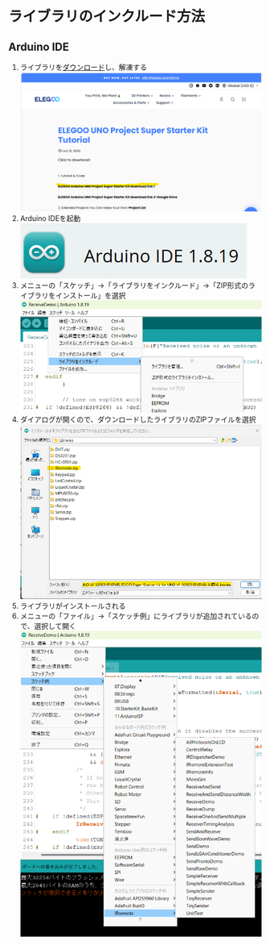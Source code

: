 # ライブラリのインクルード方法
## Arduino IDE
1. ライブラリを[ダウンロード](https://www.elegoo.com/en-jp/blogs/arduino-projects/elegoo-uno-project-super-starter-kit-tutorial)し、解凍する
![](./include-lib_download.png)
1. Arduino IDEを起動
![](./Arduino-IDE.png)
1. メニューの「スケッチ」→「ライブラリをインクルード」→「ZIP形式のライブラリをインストール」を選択
![](./include-lib.png)
1. ダイアログが開くので、ダウンロードしたライブラリのZIPファイルを選択
![](./include-lib_upload.png)
1. ライブラリがインストールされる
1. メニューの「ファイル」→「スケッチ例」にライブラリが追加されているので、選択して開く
![](./include-lib_choose-example.png)
